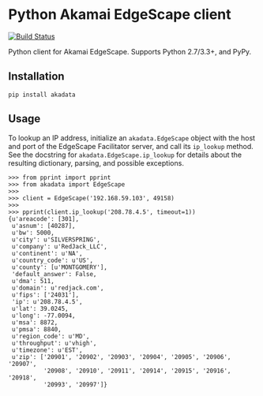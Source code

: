 Python Akamai EdgeScape client
==============================

[![Build Status](https://img.shields.io/travis/redjack/akadata-py/master.svg)](https://travis-ci.org/redjack/akadata-py)

Python client for Akamai EdgeScape. Supports Python 2.7/3.3+, and PyPy.

## Installation

```
pip install akadata
```

## Usage

To lookup an IP address, initialize an `akadata.EdgeScape` object with the host
and port of the EdgeScape Facilitator server, and call its `ip_lookup` method.
See the docstring for `akadata.EdgeScape.ip_lookup` for details about the
resulting dictionary, parsing, and possible exceptions.

```pycon
>>> from pprint import pprint
>>> from akadata import EdgeScape
>>>
>>> client = EdgeScape('192.168.59.103', 49158)
>>>
>>> pprint(client.ip_lookup('208.78.4.5', timeout=1))
{u'areacode': [301],
 u'asnum': [40287],
 u'bw': 5000,
 u'city': u'SILVERSPRING',
 u'company': u'RedJack_LLC',
 u'continent': u'NA',
 u'country_code': u'US',
 u'county': [u'MONTGOMERY'],
 'default_answer': False,
 u'dma': 511,
 u'domain': u'redjack.com',
 u'fips': ['24031'],
 'ip': u'208.78.4.5',
 u'lat': 39.0245,
 u'long': -77.0094,
 u'msa': 8872,
 u'pmsa': 8840,
 u'region_code': u'MD',
 u'throughput': u'vhigh',
 u'timezone': u'EST',
 u'zip': ['20901', '20902', '20903', '20904', '20905', '20906', '20907',
          '20908', '20910', '20911', '20914', '20915', '20916', '20918',
          '20993', '20997']}
```
